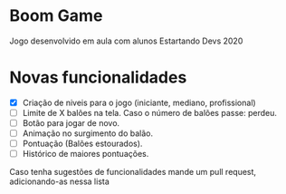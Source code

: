 # Boom Game
Jogo desenvolvido em aula com alunos Estartando Devs 2020

# Novas funcionalidades
- [x] Criação de niveis para o jogo (iniciante, mediano, profissional)
- [ ] Limite de X balões na tela. Caso o número de balões passe: perdeu.
- [ ] Botão para jogar de novo.
- [ ] Animação no surgimento do balão.
- [ ] Pontuação (Balões estourados).
- [ ] Histórico de maiores pontuações.

Caso tenha sugestões de funcionalidades mande um pull request, adicionando-as nessa lista
